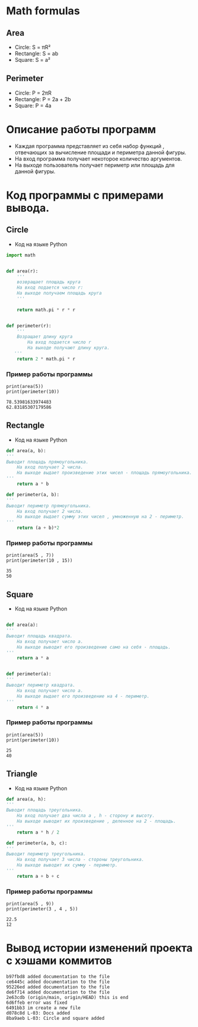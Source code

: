 # Math formulas
## Area
- Circle: S = πR²
- Rectangle: S = ab
- Square: S = a²

## Perimeter
- Circle: P = 2πR
- Rectangle: P = 2a + 2b
- Square: P = 4a

# Описание работы программ
- Каждая программа представляет из себя набор функций , отвечающих за вычисление площади и периметра данной фигуры.
- На вход программа получает некоторое количество аргументов.
- На выходе пользователь получает периметр или площадь для данной фигуры.

# Код программы с примерами вывода.
## Circle 
- Код на языке Python
```python
import math


def area(r):
    '''
    возвращает площадь круга
	На вход подается число r:
	На выходе получаем площадь круга
    '''
	
    return math.pi * r * r


def perimeter(r):
    '''
	Возращает длину круга
		На вход подается число r
		На выходе получают длину круга.
   '''
    return 2 * math.pi * r
```
### Пример работы программы 
```
print(area(5))
print(perimeter(10))
```
```
78.53981633974483
62.83185307179586
```

## Rectangle
- Код на языке Python
```python
def area(a, b):
'''
Выводит площадь прямоугольника.
	На вход получает 2 числа.
	На выходе выдает произведение этих чисел - площадь прямоугольника.
''' 
    return a * b 

def perimeter(a, b):
'''
Выводит периметр прямоугольника.
	На вход получает 2 числа.
	На выходе выдает сумму этих чисел , умноженную на 2 - периметр.
''' 
    return (a + b)*2
```
### Пример работы программы 
```
print(area(5 , 7))
print(perimeter(10 , 15))
```
```
35
50
```
## Square
- Код на языке Python
```python

def area(a):
'''
Выводит площадь квадрата.
	На вход получает число a.
	На выходе выводит его произведение само на себя - площадь.
'''
    return a * a


def perimeter(a):
'''
Выводит периметр квадрата.
	На вход получает число a.
	На выходе выдает его произведение на 4 - периметр.
'''
    return 4 * a
```
### Пример работы программы 
```
print(area(5))
print(perimeter(10))
```
```
25
40
```

## Triangle
- Код на языке Python
```python
def area(a, h):
'''
Выводит площадь треугольника.
	На вход получает два числа a , h - сторону и высоту.
	На выходе выводит их произведение , деленное на 2 - площадь.
''' 
    return a * h / 2 

def perimeter(a, b, c):
'''
Выводит периметр треугольника.
	На вход получает 3 числа - стороны треугольника.
	На выходе выводит их сумму - периметр.
''' 
    return a + b + c
```
### Пример работы программы 
```
print(area(5 , 9))
print(perimeter(3 , 4 , 5))
```
```
22.5
12
```

# Вывод истории изменений проекта с хэшами коммитов
```
b97fbd8 added documentation to the file
ce6445c added documentation to the file
95226ed added documentation to the file
de6f714 added documentation to the file
2e63cdb (origin/main, origin/HEAD) this is end
6d6ffeb error was fixed
6491bb3 im create a new file
d078c8d L-03: Docs added
8ba9aeb L-03: Circle and square added
```
